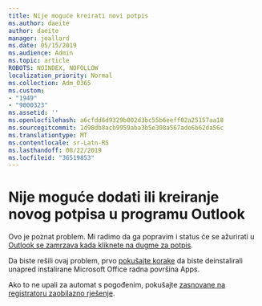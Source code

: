 ```yaml
---
title: Nije moguće kreirati novi potpis
ms.author: daeite
author: daeite
manager: joallard
ms.date: 05/15/2019
ms.audience: Admin
ms.topic: article
ROBOTS: NOINDEX, NOFOLLOW
localization_priority: Normal
ms.collection: Adm_O365
ms.custom:
- "1949"
- "9000323"
ms.assetid: ''
ms.openlocfilehash: a6cfdd6d9329b002d3bc55b6eeff02a25157aa18
ms.sourcegitcommit: 1d98db8acb9959aba3b5e308a567ade6b62da56c
ms.translationtype: MT
ms.contentlocale: sr-Latn-RS
ms.lasthandoff: 08/22/2019
ms.locfileid: "36519853"
---
```

# <a name="cannot-add-or-create-a-new-signature-in-outlook"></a>Nije moguće dodati ili kreiranje novog potpisa u programu Outlook

Ovo je poznat problem. Mi radimo da ga popravim i status će se ažurirati u [Outlook se zamrzava kada kliknete na dugme za potpis](https://support.office.com/article/c70b36c2-66ca-401c-ab45-f29a46495d02).

Da biste rešili ovaj problem, prvo [pokušajte korake](https://support.office.com/article/c70b36c2-66ca-401c-ab45-f29a46495d02) da biste deinstalirali unapred instalirane Microsoft Office radna površina Apps. 

Ako to ne upali za automat s pogođenim, pokušajte [zasnovane na registratoru zaobilazno rješenje](https://support.office.com/article/c70b36c2-66ca-401c-ab45-f29a46495d02).